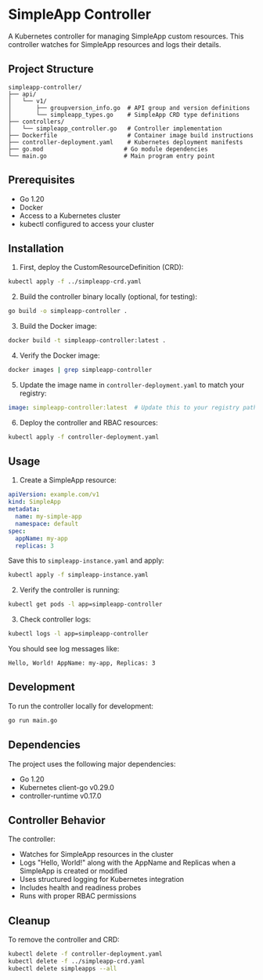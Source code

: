 # SimpleApp Controller

A Kubernetes controller for managing SimpleApp custom resources. This controller watches for SimpleApp resources and logs their details.

## Project Structure

```
simpleapp-controller/
├── api/
│   └── v1/
│       ├── groupversion_info.go  # API group and version definitions
│       └── simpleapp_types.go    # SimpleApp CRD type definitions
├── controllers/
│   └── simpleapp_controller.go   # Controller implementation
├── Dockerfile                    # Container image build instructions
├── controller-deployment.yaml    # Kubernetes deployment manifests
├── go.mod                       # Go module dependencies
└── main.go                      # Main program entry point
```

## Prerequisites

- Go 1.20
- Docker
- Access to a Kubernetes cluster
- kubectl configured to access your cluster

## Installation

1. First, deploy the CustomResourceDefinition (CRD):

```bash
kubectl apply -f ../simpleapp-crd.yaml
```

2. Build the controller binary locally (optional, for testing):

```bash
go build -o simpleapp-controller .
```

3. Build the Docker image:

```bash
docker build -t simpleapp-controller:latest .
```

4. Verify the Docker image:

```bash
docker images | grep simpleapp-controller
```

5. Update the image name in `controller-deployment.yaml` to match your registry:

```yaml
image: simpleapp-controller:latest  # Update this to your registry path if needed
```

6. Deploy the controller and RBAC resources:

```bash
kubectl apply -f controller-deployment.yaml
```

## Usage

1. Create a SimpleApp resource:

```yaml
apiVersion: example.com/v1
kind: SimpleApp
metadata:
  name: my-simple-app
  namespace: default
spec:
  appName: my-app
  replicas: 3
```

Save this to `simpleapp-instance.yaml` and apply:

```bash
kubectl apply -f simpleapp-instance.yaml
```

2. Verify the controller is running:

```bash
kubectl get pods -l app=simpleapp-controller
```

3. Check controller logs:

```bash
kubectl logs -l app=simpleapp-controller
```

You should see log messages like:
```
Hello, World! AppName: my-app, Replicas: 3
```

## Development

To run the controller locally for development:

```bash
go run main.go
```

## Dependencies

The project uses the following major dependencies:
- Go 1.20
- Kubernetes client-go v0.29.0
- controller-runtime v0.17.0

## Controller Behavior

The controller:
- Watches for SimpleApp resources in the cluster
- Logs "Hello, World!" along with the AppName and Replicas when a SimpleApp is created or modified
- Uses structured logging for Kubernetes integration
- Includes health and readiness probes
- Runs with proper RBAC permissions

## Cleanup

To remove the controller and CRD:

```bash
kubectl delete -f controller-deployment.yaml
kubectl delete -f ../simpleapp-crd.yaml
kubectl delete simpleapps --all
``` 